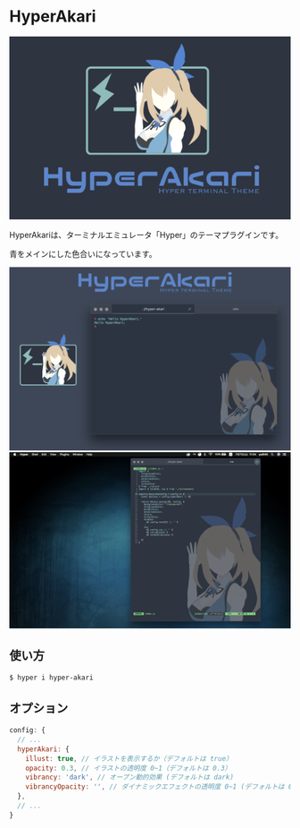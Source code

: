 # HyperAkari

![poster](./res/poster.png)

HyperAkariは、ターミナルエミュレータ「Hyper」のテーマプラグインです。

青をメインにした色合いになっています。

![poster2](./res/poster2.png)
![screenshot](./res/screenshot.png)

## 使い方

```bash
$ hyper i hyper-akari
```

## オプション

```js:.hyper.js
config: {
  // ...
  hyperAkari: {
    illust: true, // イラストを表示するか（デフォルトは true）
    opacity: 0.3, // イラストの透明度 0~1（デフォルトは 0.3）
    vibrancy: 'dark', // オープン動的効果 (デフォルトは dark)
    vibrancyOpacity: '', // ダイナミックエフェクトの透明度 0~1 (デフォルトは 0.7)
  },
  // ...
}
```
